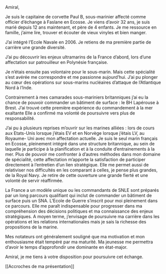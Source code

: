 Amiral,

Je suis le capitaine de corvette Paul B, sous-marinier affecté comme officier d’échange à Faslane en Ecosse. Je viens d’avoir 32 ans, je suis marié depuis 12 ans maintenant, et père de 4 enfants. Je me ressource en famille, j’aime lire, trouver et écouter de vieux vinyles et bien manger. 

J’ai intégré l’Ecole Navale en 2006. Je retiens de ma première partie de carrière une grande diversité.

J’ai pu découvrir les enjeux ultramarins de la France d’abord, lors d’une affectation sur patrouilleur en Polynésie française.

Je n’étais ensuite pas volontaire pour le sous-marin. Mais cette spécialité s’est avérée me correspondre et me passionne aujourd’hui. J’ai pu plonger au cœur des opérations sur sous-marins nucléaires d’attaque de l’Atlantique Nord à l’Inde.

Contrairement à mes camarades sous-mariniers britanniques j’ai eu la chance de pouvoir commander un bâtiment de surface : le BH Lapérouse à Brest. J’ai trouvé cette première expérience du commandement à la mer exaltante Elle a confirmé ma volonté de poursuivre vers plus de responsabilité.

J’ai pu à plusieurs reprises m’ouvrir sur les marines alliées : lors de cours aux Etats-Unis lorsque j’étais EV et en Norvège lorsque j’étais LV, au Royaume- Uni avec mon affectation actuelle. Je suis le seul marin français en Ecosse, pleinement intégré dans une structure britannique, au sein de laquelle je participe à la planification et à la conduite d’entrainements à la mer. Plus de pouvoir me confronter à d’autres méthodes dans mon domaine de spécialité, cette affectation m’apporte la satisfaction de participer directement à l’entretien d’un lien stratégique. Elle me permet aussi de relativiser nos difficultés en les comparant à celles, je pense plus grandes, de la Royal Navy. Je retire de cette ouverture une grande fierté et une volonté de servir réaffirmée.

La France a un modèle unique ou les commandants de SNLE sont préparés par un long parcours qualifiant qui inclut de commander un bâtiment de surface puis un SNA. L’Ecole de Guerre s’inscrit pour moi pleinement dans ce parcours. Elle me paraît indispensable pour progresser dans ma compréhension des décisions politiques et ma connaissance des enjeux stratégiques. A moyen terme, j’envisage de poursuivre ma carrière dans les opérations et les relations internationales mais je sais la richesse des propositions de la marine.

Mes notateurs ont généralement souligné que ma motivation et mon enthousiasme était tempéré par ma maturité. Ma jeunesse me permettra d’avoir le temps d’approfondir une dominante en état-major.

Amiral, je me tiens à votre disposition pour poursuivre cet échange.

[[Accroches de ma présentation]]